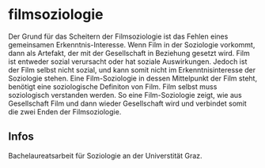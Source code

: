 filmsoziologie
==============

Der Grund für das Scheitern der Filmsoziologie ist das Fehlen eines gemeinsamen Erkenntnis-Interesse. Wenn Film in der Soziologie vorkommt, dann als Artefakt, der mit der Gesellschaft in Beziehung gesetzt wird. Film ist entweder sozial verursacht oder hat soziale Auswirkungen. Jedoch ist der Film selbst nicht sozial, und kann somit nicht im Erkenntnisinteresse der Soziologie stehen. Eine Film-Soziologie in dessen Mittelpunkt der Film steht, benötigt eine soziologische Definiton von Film. Film selbst muss soziologisch verstanden werden. So eine Film-Soziologie zeigt, wie aus Gesellschaft Film und dann wieder Gesellschaft wird und verbindet somit die zwei Enden der Filmsoziologie.


Infos
-----

Bachelaureatsarbeit für Soziologie an der Universtität Graz.
